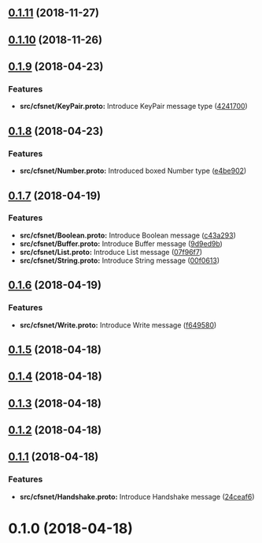 ## [0.1.11](https://github.com/arablocks/cfsnet-protocol-buffers/compare/0.1.10...0.1.11) (2018-11-27)



## [0.1.10](https://github.com/arablocks/cfsnet-protocol-buffers/compare/0.1.9...0.1.10) (2018-11-26)



## [0.1.9](https://github.com/arablocks/cfsnet-protocol-buffers/compare/0.1.8...0.1.9) (2018-04-23)


### Features

* **src/cfsnet/KeyPair.proto:** Introduce KeyPair message type ([4241700](https://github.com/arablocks/cfsnet-protocol-buffers/commit/4241700))



## [0.1.8](https://github.com/arablocks/cfsnet-protocol-buffers/compare/0.1.7...0.1.8) (2018-04-23)


### Features

* **src/cfsnet/Number.proto:** Introduced boxed Number type ([e4be902](https://github.com/arablocks/cfsnet-protocol-buffers/commit/e4be902))



## [0.1.7](https://github.com/arablocks/cfsnet-protocol-buffers/compare/0.1.6...0.1.7) (2018-04-19)


### Features

* **src/cfsnet/Boolean.proto:** Introduce Boolean message ([c43a293](https://github.com/arablocks/cfsnet-protocol-buffers/commit/c43a293))
* **src/cfsnet/Buffer.proto:** Introduce Buffer message ([9d9ed9b](https://github.com/arablocks/cfsnet-protocol-buffers/commit/9d9ed9b))
* **src/cfsnet/List.proto:** Introduce List message ([07f96f7](https://github.com/arablocks/cfsnet-protocol-buffers/commit/07f96f7))
* **src/cfsnet/String.proto:** Introduce String message ([00f0613](https://github.com/arablocks/cfsnet-protocol-buffers/commit/00f0613))



## [0.1.6](https://github.com/arablocks/cfsnet-protocol-buffers/compare/0.1.5...0.1.6) (2018-04-19)


### Features

* **src/cfsnet/Write.proto:** Introduce Write message ([f649580](https://github.com/arablocks/cfsnet-protocol-buffers/commit/f649580))



## [0.1.5](https://github.com/arablocks/cfsnet-protocol-buffers/compare/0.1.4...0.1.5) (2018-04-18)



## [0.1.4](https://github.com/arablocks/cfsnet-protocol-buffers/compare/0.1.3...0.1.4) (2018-04-18)



## [0.1.3](https://github.com/arablocks/cfsnet-protocol-buffers/compare/0.1.2...0.1.3) (2018-04-18)



## [0.1.2](https://github.com/arablocks/cfsnet-protocol-buffers/compare/0.1.1...0.1.2) (2018-04-18)



## [0.1.1](https://github.com/arablocks/cfsnet-protocol-buffers/compare/0.1.0...0.1.1) (2018-04-18)


### Features

* **src/cfsnet/Handshake.proto:** Introduce Handshake message ([24ceaf6](https://github.com/arablocks/cfsnet-protocol-buffers/commit/24ceaf6))



# 0.1.0 (2018-04-18)



